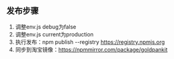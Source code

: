 ## 发布步骤
1. 调整env.js debug为false
2. 调整env.js current为production
3. 执行发布：npm publish --registry https://registry.npmjs.org
4. 同步到淘宝镜像：https://npmmirror.com/package/goldpankit
